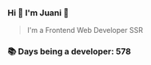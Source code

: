 ### Hi 👋 I&#39;m Juani 🦁

> I&#39;m a Frontend Web Developer SSR

### 📚 Days being a developer: 578
